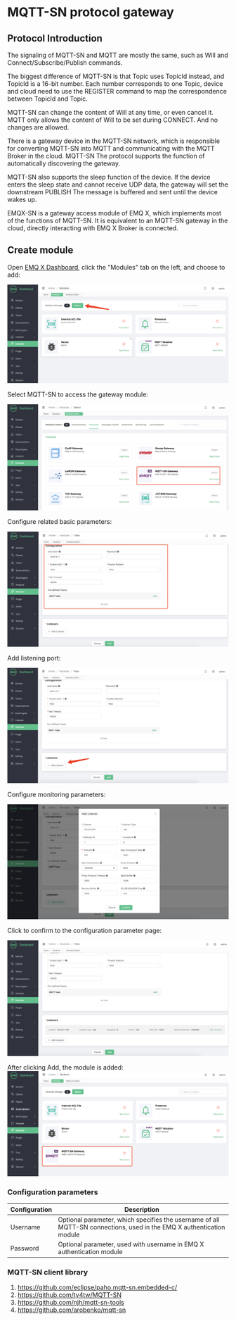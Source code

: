 # MQTT-SN protocol gateway

## Protocol Introduction

The signaling of MQTT-SN and MQTT are mostly the same, such as Will and Connect/Subscribe/Publish commands.

The biggest difference of MQTT-SN is that Topic uses TopicId instead, and TopicId is a 16-bit number. Each number corresponds to one
Topic, device and cloud need to use the REGISTER command to map the correspondence between TopicId and Topic.

MQTT-SN can change the content of Will at any time, or even cancel it. MQTT only allows the content of Will to be set during CONNECT.
And no changes are allowed.

There is a gateway device in the MQTT-SN network, which is responsible for converting MQTT-SN into MQTT and communicating with the MQTT Broker in the cloud. MQTT-SN
The protocol supports the function of automatically discovering the gateway.

MQTT-SN also supports the sleep function of the device. If the device enters the sleep state and cannot receive UDP data, the gateway will set the downstream PUBLISH
The message is buffered and sent until the device wakes up.

EMQX-SN is a gateway access module of EMQ X, which implements most of the functions of MQTT-SN. It is equivalent to an MQTT-SN gateway in the cloud, directly interacting with EMQ
X Broker is connected.

## Create module

Open [EMQ X Dashboard](http://127.0.0.1:18083/#/modules), click the "Modules" tab on the left, and choose to add:

![image-20200927213049265](./assets/modules.png)

Select MQTT-SN to access the gateway module:

![image-20200927213049265](./assets/proto_mqtt_sn1.png)

Configure related basic parameters:

![image-20200927213049265](./assets/proto_mqtt_sn2.png)

Add listening port:

![image-20200927213049265](./assets/proto_mqtt_sn3.png)

Configure monitoring parameters:

![image-20200927213049265](./assets/proto_mqtt_sn4.png)

Click to confirm to the configuration parameter page:

![image-20200927213049265](./assets/proto_mqtt_sn5.png)

After clicking Add, the module is added:
![image-20200927213049265](./assets/proto_mqtt_sn6.png)

### Configuration parameters

| Configuration | Description                                                  |
| ------------- | ------------------------------------------------------------ |
| Username      | Optional parameter, which specifies the username of all MQTT-SN connections, used in the EMQ X authentication module |
| Password      | Optional parameter, used with username in EMQ X authentication module |

### MQTT-SN client library

1. <https://github.com/eclipse/paho.mqtt-sn.embedded-c/>
2. <https://github.com/ty4tw/MQTT-SN>
3. <https://github.com/njh/mqtt-sn-tools>
4. <https://github.com/arobenko/mqtt-sn>